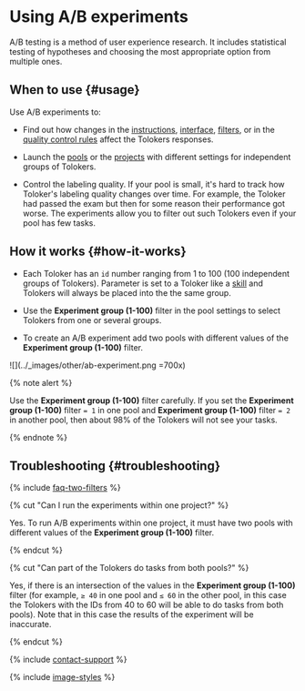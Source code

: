 # Using A/B experiments

A/B testing is a method of user experience research. It includes statistical testing of hypotheses and choosing the most appropriate option from multiple ones.

## When to use {#usage}

Use A/B experiments to:

- Find out how changes in the [instructions](instruction.md), [interface](../../template-builder/quickstart.md#interface), [filters](../../glossary.md#filters), or in the [quality control rules](../../glossary.md#quality-control-rule) affect the Tolokers responses.

- Launch the [pools](../../glossary.md#pool) or the [projects](../../glossary.md#project) with different settings for independent groups of Tolokers.

- Control the labeling quality. If your pool is small, it's hard to track how Toloker's labeling quality changes over time. For example, the Toloker had passed the exam but then for some reason their performance got worse. The experiments allow you to filter out such Tolokers even if your pool has few tasks.

## How it works {#how-it-works}

- Each Toloker has an `id` number ranging from 1 to 100 (100 independent groups of Tolokers). Parameter is set to a Toloker like a [skill](../../glossary.md#skill) and Tolokers will always be placed into the the same group.

- Use the **Experiment group (1-100)** filter in the pool settings to select Tolokers from one or several groups.

- To create an A/B experiment add two pools with different values of the **Experiment group (1-100)** filter.

![](../_images/other/ab-experiment.png =700x)

{% note alert %}

Use the **Experiment group (1-100)** filter carefully. If you set the **Experiment group (1-100)** filter `= 1` in one pool and **Experiment group (1-100)** filter `= 2` in another pool, then about 98% of the Tolokers will not see your tasks.

{% endnote %}

## Troubleshooting {#troubleshooting}

{% include [faq-two-filters](../_includes/faq/pool-setup/two-filters.md) %}

{% cut "Can I run the experiments within one project?" %}

Yes. To run A/B experiments within one project, it must have two pools with different values of the **Experiment group (1-100)** filter.

{% endcut %}

{% cut "Can part of the Tolokers do tasks from both pools?" %}

Yes, if there is an intersection of the values in the **Experiment group (1-100)** filter (for example, `≥ 40` in one pool and `≤ 60` in the other pool, in this case the Tolokers with the IDs from 40 to 60 will be able to do tasks from both pools). Note that in this case the results of the experiment will be inaccurate.

{% endcut %}

{% include [contact-support](../_includes/contact-support.md) %}

{% include [image-styles](../../../_includes/image-styles-internal.md) %}